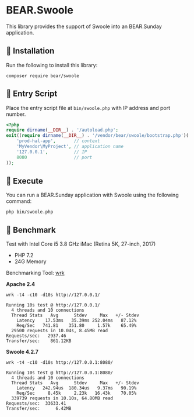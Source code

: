 # BEAR.Swoole

This library provides the support of Swoole into an BEAR.Sunday application.

##  🚀 Installation

Run the following to install this library:

    composer require bear/swoole


## 🚀 Entry Script

Place the entry script file at `bin/swoole.php` with IP address and port number.

```php
<?php
require dirname(__DIR__) . '/autoload.php';
exit((require dirname(__DIR__) . '/vendor/bear/swoole/bootstrap.php')(
    'prod-hal-app',       // context
    'MyVendor\MyProject', // application name
    '127.0.0.1',          // IP
    8080                  // port
));
```


## 🚀 Execute

You can run a BEAR.Sunday application with Swoole using the following command:


    php bin/swoole.php

## 🚀 Benchmark

Test with Intel Core i5 3.8 GHz iMac (Retina 5K, 27-inch, 2017)

* PHP 7.2
 * 24G Memory

Benchmarking Tool: [wrk](https://github.com/wg/wrk)

**Apache 2.4**

```
wrk -t4 -c10 -d10s http://127.0.0.1/

Running 10s test @ http://127.0.0.1/
  4 threads and 10 connections
  Thread Stats   Avg      Stdev     Max   +/- Stdev
    Latency    17.53ms   35.39ms 252.04ms   87.12%
    Req/Sec   741.81    351.80     1.57k    65.49%
  29500 requests in 10.04s, 8.45MB read
Requests/sec:   2937.46
Transfer/sec:    861.12KB
```

**Swoole 4.2.7**

```
wrk -t4 -c10 -d10s http://127.0.0.1:8080/

Running 10s test @ http://127.0.0.1:8080/
  4 threads and 10 connections
  Thread Stats   Avg      Stdev     Max   +/- Stdev
    Latency   242.94us  180.34us   9.37ms   90.19%
    Req/Sec     8.45k     2.23k   16.43k    70.05%
  339739 requests in 10.10s, 64.80MB read
Requests/sec:  33633.41
Transfer/sec:      6.42MB
```
